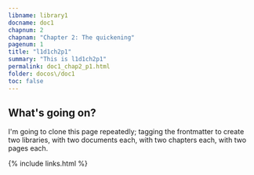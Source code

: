 ```yaml
---
libname: library1
docname: doc1
chapnum: 2
chapnam: "Chapter 2: The quickening"
pagenum: 1
title: "l1d1ch2p1"
summary: "This is l1d1ch2p1"
permalink: doc1_chap2_p1.html
folder: docos\/doc1
toc: false
---
```


## What's going on?

I'm going to clone this page repeatedly; tagging the frontmatter to create two libraries, with two documents each, with two chapters each, with two pages each.

{% include links.html %}